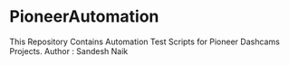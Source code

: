 # PioneerAutomation
This Repository Contains Automation Test Scripts for Pioneer Dashcams Projects.
Author : Sandesh Naik
